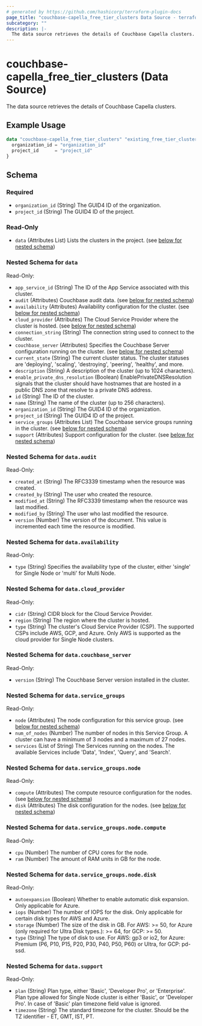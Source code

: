 ```yaml
---
# generated by https://github.com/hashicorp/terraform-plugin-docs
page_title: "couchbase-capella_free_tier_clusters Data Source - terraform-provider-couchbase-capella"
subcategory: ""
description: |-
  The data source retrieves the details of Couchbase Capella clusters.
---
```


# couchbase-capella_free_tier_clusters (Data Source)

The data source retrieves the details of Couchbase Capella clusters.

## Example Usage

```terraform
data "couchbase-capella_free_tier_clusters" "existing_free_tier_clusters" {
  organization_id = "organization_id"
  project_id      = "project_id"
}
```

<!-- schema generated by tfplugindocs -->
## Schema

### Required

- `organization_id` (String) The GUID4 ID of the organization.
- `project_id` (String) The GUID4 ID of the project.

### Read-Only

- `data` (Attributes List) Lists the clusters in the project. (see [below for nested schema](#nestedatt--data))

<a id="nestedatt--data"></a>
### Nested Schema for `data`

Read-Only:

- `app_service_id` (String) The ID of the App Service associated with this cluster.
- `audit` (Attributes) Couchbase audit data. (see [below for nested schema](#nestedatt--data--audit))
- `availability` (Attributes) Availability configuration for the cluster. (see [below for nested schema](#nestedatt--data--availability))
- `cloud_provider` (Attributes) The Cloud Service Provider where the cluster is hosted. (see [below for nested schema](#nestedatt--data--cloud_provider))
- `connection_string` (String) The connection string used to connect to the cluster.
- `couchbase_server` (Attributes) Specifies the Couchbase Server configuration running on the cluster. (see [below for nested schema](#nestedatt--data--couchbase_server))
- `current_state` (String) The current cluster status. The cluster statuses are 'deploying', 'scaling', 'destroying', 'peering', 'healthy', and more.
- `description` (String) A description of the cluster (up to 1024 characters).
- `enable_private_dns_resolution` (Boolean) EnablePrivateDNSResolution signals that the cluster should have hostnames that are hosted in a public DNS zone that resolve to a private DNS address.
- `id` (String) The ID of the cluster.
- `name` (String) The name of the cluster (up to 256 characters).
- `organization_id` (String) The GUID4 ID of the organization.
- `project_id` (String) The GUID4 ID of the project.
- `service_groups` (Attributes List) The Couchbase service groups running in the cluster. (see [below for nested schema](#nestedatt--data--service_groups))
- `support` (Attributes) Support configuration for the cluster. (see [below for nested schema](#nestedatt--data--support))

<a id="nestedatt--data--audit"></a>
### Nested Schema for `data.audit`

Read-Only:

- `created_at` (String) The RFC3339 timestamp when the resource was created.
- `created_by` (String) The user who created the resource.
- `modified_at` (String) The RFC3339 timestamp when the resource was last modified.
- `modified_by` (String) The user who last modified the resource.
- `version` (Number) The version of the document. This value is incremented each time the resource is modified.


<a id="nestedatt--data--availability"></a>
### Nested Schema for `data.availability`

Read-Only:

- `type` (String) Specifies the availability type of the cluster, either 'single' for Single Node or 'multi' for Multi Node.


<a id="nestedatt--data--cloud_provider"></a>
### Nested Schema for `data.cloud_provider`

Read-Only:

- `cidr` (String) CIDR block for the Cloud Service Provider.
- `region` (String) The region where the cluster is hosted.
- `type` (String) The cluster's Cloud Service Provider (CSP). The supported CSPs include AWS, GCP, and Azure. Only AWS is supported as the cloud provider for Single Node clusters.


<a id="nestedatt--data--couchbase_server"></a>
### Nested Schema for `data.couchbase_server`

Read-Only:

- `version` (String) The Couchbase Server version installed in the cluster.


<a id="nestedatt--data--service_groups"></a>
### Nested Schema for `data.service_groups`

Read-Only:

- `node` (Attributes) The node configuration for this service group. (see [below for nested schema](#nestedatt--data--service_groups--node))
- `num_of_nodes` (Number) The number of nodes in this Service Group. A cluster can have a minimum of 3 nodes and a maximum of 27 nodes.
- `services` (List of String) The Services running on the nodes. The available Services include 'Data', 'Index', 'Query', and 'Search'.

<a id="nestedatt--data--service_groups--node"></a>
### Nested Schema for `data.service_groups.node`

Read-Only:

- `compute` (Attributes) The compute resource configuration for the nodes. (see [below for nested schema](#nestedatt--data--service_groups--node--compute))
- `disk` (Attributes) The disk configuration for the nodes. (see [below for nested schema](#nestedatt--data--service_groups--node--disk))

<a id="nestedatt--data--service_groups--node--compute"></a>
### Nested Schema for `data.service_groups.node.compute`

Read-Only:

- `cpu` (Number) The number of CPU cores for the node.
- `ram` (Number) The amount of RAM units in GB for the node.


<a id="nestedatt--data--service_groups--node--disk"></a>
### Nested Schema for `data.service_groups.node.disk`

Read-Only:

- `autoexpansion` (Boolean) Whether to enable automatic disk expansion. Only applicable for Azure.
- `iops` (Number) The number of IOPS for the disk. Only applicable for certain disk types for AWS and Azure.
- `storage` (Number) The size of the disk in GB. For AWS: >= 50, for Azure (only required for Ultra Disk types.): >= 64, for GCP: >= 50.
- `type` (String) The type of disk to use. For AWS: gp3 or io2, for Azure: Premium (P6, P10, P15, P20, P30, P40, P50, P60) or Ultra, for GCP: pd-ssd.




<a id="nestedatt--data--support"></a>
### Nested Schema for `data.support`

Read-Only:

- `plan` (String) Plan type, either 'Basic', 'Developer Pro', or 'Enterprise'. Plan type allowed for Single Node cluster is either 'Basic', or 'Developer Pro'. In case of 'Basic' plan timezone field value is ignored.
- `timezone` (String) The standard timezone for the cluster. Should be the TZ identifier - ET, GMT, IST, PT.
